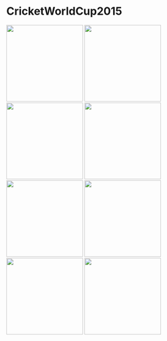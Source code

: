 # CricketWorldCup2015

<img src="http://i.imgur.com/y6Ax7Cb.png" width="200" />

<img src="http://i.imgur.com/NAfqYp4.png" width="200" />

<img src="http://i.imgur.com/x5ZSRf4.png" width="200" />

<img src="http://i.imgur.com/YA1yBb9.png" width="200" />

<img src="http://i.imgur.com/xM1igwT.png" width="200" />

<img src="http://i.imgur.com/VUukVdF.png" width="200" />

<img src="http://i.imgur.com/IC2LlQs.png" width="200" />

<img src="http://i.imgur.com/zQGEcL1.png" width="200" />
